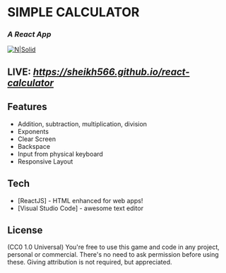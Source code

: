 # **SIMPLE CALCULATOR**
### *A React App*

[![N|Solid](https://i.ibb.co/L9b7C6w/react.png)](https://reactjs.org)

## LIVE: *https://sheikh566.github.io/react-calculator*
## Features

- Addition, subtraction, multiplication, division
- Exponents
- Clear Screen
- Backspace
- Input from physical keyboard
- Responsive Layout

## Tech

- [ReactJS] - HTML enhanced for web apps!
- [Visual Studio Code] - awesome text editor

## License
(CC0 1.0 Universal) You're free to use this game and code in any project, personal or commercial. There's no need to ask permission before using these. Giving attribution is not required, but appreciated.
